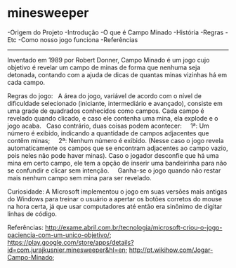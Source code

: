 # minesweeper
-Origem do Projeto
-Introdução
  -O que é Campo Minado
    -História
    -Regras
    -Etc
-Como nosso jogo funciona
-Referências

-------------------------------------------------------------------------------------------------------------------------------

  Inventado em 1989 por Robert Donner, Campo Minado é um jogo cujo objetivo é revelar um campo de minas de forma que nenhuma seja detonada, contando com a ajuda de dicas de quantas minas vizinhas há em cada campo.
  
  Regras do jogo:
    A área do jogo, variável de acordo com o nível de dificuldade selecionado (iniciante, intermediário e avançado), consiste em uma grade de quadrados conhecidos como campos. Cada campo é revelado quando clicado, e caso ele contenha uma mina, ela explode e o jogo acaba. 
    Caso contrário, duas coisas podem acontecer:
      1ª: Um número é exibido, indicando a quantidade de campos adjacentes que contêm minas;
      2ª: Nenhum número é exibido. (Nesse caso o jogo revela automaticamente os campos que se encontram adjacentes ao campo vazio, pois neles não pode haver minas).
     Caso o jogador desconfie que há uma mina em certo campo, ele tem a opção de inserir uma bandeirinha para não se confundir e clicar sem intenção.
     Ganha-se o jogo quando não restar mais nenhum campo sem mina para ser revelado.
     
  Curiosidade: A Microsoft implementou o jogo em suas versões mais antigas do Windows para treinar o usuário a apertar os botões corretos do mouse na hora certa, já que usar computadores até então era sinônimo de digitar linhas de código.
      
      
Referências:  http://exame.abril.com.br/tecnologia/microsoft-criou-o-jogo-paciencia-com-um-unico-objetivo/;
              https://play.google.com/store/apps/details?id=com.jurajkusnier.minesweeper&hl=en;
              http://pt.wikihow.com/Jogar-Campo-Minado;
